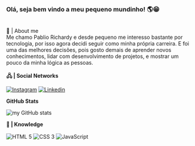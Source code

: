 ### Olá, seja bem vindo a meu pequeno mundinho! 🌎😁 ###
<br>
📜 | About me<br>
Me chamo Pablio Richardy e desde pequeno me interesso bastante por tecnologia, por isso agora decidi seguir como minha própria carreira. E foi uma das melhores decisões, pois gosto demais de aprender novos conhecimentos, lidar com desenvolvimento de projetos, e mostrar um pouco da minha lógica as pessoas.
<br><br>
<strong>🖧 | Social Networks</strong>

[![Instagram](https://img.shields.io/badge/Instagram-E4405F?style=for-the-badge&logo=instagram&logoColor=white)](https://www.instagram.com/pablio_richardy/)
[![Linkedin](https://img.shields.io/badge/LinkedIn-0077B5?style=for-the-badge&logo=linkedin&logoColor=white)](https://www.linkedin.com/in/pablio-richardy/)

<strong>GitHub Stats</strong>

![my GitHub stats](https://github-readme-stats.vercel.app/api?username=pablioRichardy&show_icons=true&theme=tokyonight)

<strong>🧠 | Knowledge</strong>
<div style="display: inline_block">
    <img align="center" src="https://img.shields.io/badge/HTML-239120?style=for-the-badge&logo=html5&logoColor=black" alt="HTML 5"/>
    <img align="center" src="https://img.shields.io/badge/CSS3-1572B6?style=for-the-badge&logo=css3&logoColor=black" alt="CSS 3"/>
    <img align="center" src="https://img.shields.io/badge/JavaScript-323330?style=for-the-badge&logo=javascript&logoColor=F7DF1E" alt="JavaScript"/>
</div><br>

